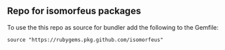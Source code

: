 ## Repo for isomorfeus packages

To use the this repo as source for bundler add the following to the Gemfile:

```
source "https://rubygems.pkg.github.com/isomorfeus"
```
